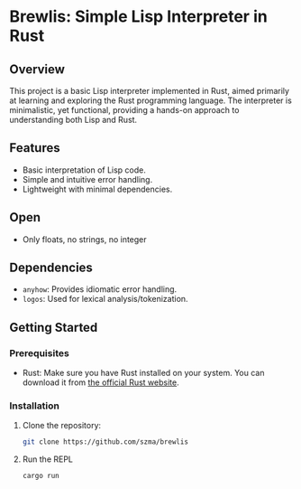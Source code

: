 # Brewlis: Simple Lisp Interpreter in Rust

## Overview
This project is a basic Lisp interpreter implemented in Rust, aimed primarily at learning and exploring the Rust programming language. The interpreter is minimalistic, yet functional, providing a hands-on approach to understanding both Lisp and Rust.

## Features
- Basic interpretation of Lisp code.
- Simple and intuitive error handling.
- Lightweight with minimal dependencies.

## Open
- Only floats, no strings, no integer

## Dependencies
- `anyhow`: Provides idiomatic error handling.
- `logos`: Used for lexical analysis/tokenization.

## Getting Started

### Prerequisites
- Rust: Make sure you have Rust installed on your system. You can download it from [the official Rust website](https://www.rust-lang.org/).

### Installation
1. Clone the repository:
   ```bash
   git clone https://github.com/szma/brewlis
   ```
2. Run the REPL
   ```bash
   cargo run
   ```
